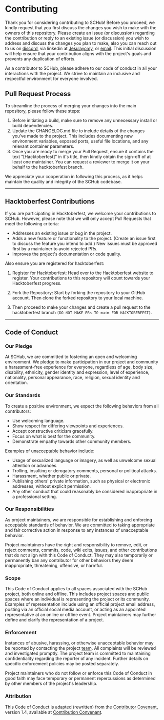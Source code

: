 # Contributing

Thank you for considering contributing to SCHub! Before you proceed, we kindly request that you first discuss the changes you wish to make with the owners of this repository. Please create an issue  (or discussion) regarding the contribution or reply to an existing issue (or discussion) you wish to address and discuss the changes you plan to make, also you can reach out to us on [discord](https://discord.com/users/488238079753060353), via linkedin at [Jesulayomy](https://www.linkedin.com/in/jesulayomi-aina-27389524a/), or [email](mailto:jesulayoMY@gmail.com). This initial discussion will help ensure that your contribution aligns with the project's goals and prevents any duplication of efforts.

As a contributor to SCHub, please adhere to our code of conduct in all your interactions with the project. We strive to maintain an inclusive and respectful environment for everyone involved.

## Pull Request Process

To streamline the process of merging your changes into the main repository, please follow these steps:

1. Before initiating a build, make sure to remove any unnecessary install or build dependencies.
2. Update the CHANGELOG.md file to include details of the changes you've made to the project. This includes documenting new environment variables, exposed ports, useful file locations, and any relevant container parameters.
3. Once you are ready to merge your Pull Request, ensure it contains the text "[Hacktoberfest]" in it's title, then kindly obtain the sign-off of at least one maintainer. You can request a reviewer to merge it on your behalf to the hacktoberfest branch.

We appreciate your cooperation in following this process, as it helps maintain the quality and integrity of the SCHub codebase.

---

## Hacktoberfest Contributions

If you are participating in Hacktoberfest, we welcome your contributions to SCHub. However, please note that we will only accept Pull Requests that meet the following criteria:

- Addresses an existing issue or bug in the project.
- Adds a new feature or functionality to the project. (Create an issue first to discuss the feature you intend to add.) New issues must be approved first by a maintainer to avoid rejected PRs.
- Improves the project's documentation or code quality.

Also ensure you are registered for hacktoberfest:

1. Register for Hacktoberfest: Head over to the Hacktoberfest website to register. Your contributions to this repository will count towards your Hacktoberfest progress.

2. Fork the Repository: Start by forking the repository to your GitHub account. Then clone the forked repository to your local machine.

3. Then proceed to make your changes and create a pull request to the hacktoberfest branch `(DO NOT MAKE PRs TO main FOR HACKTOBERFEST)`. 

---

## Code of Conduct

### Our Pledge

At SCHub, we are committed to fostering an open and welcoming environment. We pledge to make participation in our project and community a harassment-free experience for everyone, regardless of age, body size, disability, ethnicity, gender identity and expression, level of experience, nationality, personal appearance, race, religion, sexual identity and orientation.

### Our Standards

To create a positive environment, we expect the following behaviors from all contributors:

* Use welcoming language.
* Show respect for differing viewpoints and experiences.
* Accept constructive criticism gracefully.
* Focus on what is best for the community.
* Demonstrate empathy towards other community members.

Examples of unacceptable behavior include:

* Usage of sexualized language or imagery, as well as unwelcome sexual attention or advances.
* Trolling, insulting or derogatory comments, personal or political attacks.
* Harassment, whether public or private.
* Publishing others' private information, such as physical or electronic addresses, without explicit permission.
* Any other conduct that could reasonably be considered inappropriate in a professional setting.

### Our Responsibilities

As project maintainers, we are responsible for establishing and enforcing acceptable standards of behavior. We are committed to taking appropriate and fair corrective action in response to any instances of unacceptable behavior.

Project maintainers have the right and responsibility to remove, edit, or reject comments, commits, code, wiki edits, issues, and other contributions that do not align with this Code of Conduct. They may also temporarily or permanently ban any contributor for other behaviors they deem inappropriate, threatening, offensive, or harmful.

### Scope

This Code of Conduct applies to all spaces associated with the SCHub project, both online and offline. This includes project spaces and public spaces where an individual is representing the project or its community. Examples of representation include using an official project email address, posting via an official social media account, or acting as an appointed representative at an online or offline event. Project maintainers may further define and clarify the representation of a project.

### Enforcement

Instances of abusive, harassing, or otherwise unacceptable behavior may be reported by contacting the project [team](mailto:jesulayomy@gmail.com). All complaints will be reviewed and investigated promptly. The project team is committed to maintaining confidentiality regarding the reporter of any incident. Further details on specific enforcement policies may be posted separately.

Project maintainers who do not follow or enforce this Code of Conduct in good faith may face temporary or permanent repercussions as determined by other members of the project's leadership.

### Attribution

This Code of Conduct is adapted (rewritten) from the [Contributor Covenant](http://contributor-covenant.org), version 1.4, available at [Contribution Convenant](http://contributor-covenant.org/version/1/4/).
